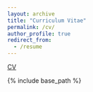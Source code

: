 ```yaml
---
layout: archive
title: "Curriculum Vitae"
permalink: /cv/
author_profile: true
redirect_from:
  - /resume
---
```


[CV](/files/CV_Opinder_Kaur.pdf)

{% include base_path %}

<!--Education-->
<!--======-->
<!--* Ph.D. in Economics (STEM), University of California–Riverside, 2023 (expected)-->
<!--* M.A. in Economics, University of California–Riverside, 2018-->
<!--* M.A. in Economics (World Economy), Jawaharlal Nehru University, 2014-->
<!--* B.A. (Hons.) in Economics, University of Delhi, 2012-->

<!--Research Fields-->
<!--======-->
<!--* Primary: Labor Economics, Development Economics -->
<!--* Secondary: Economics of Education, Health Economics-->
  
<!--Awards and Honors-->
<!--======-->
<!--* 2022: HEERF Dissertation Year Fellowship, UC Riverside-->
<!--* 2022: Travel Grant Western Economic Association International Graduate Student Workshop-->
<!--* 2021: Graduate Dean’s Dissertation Research Grant-->
<!--* 2021: Conference Travel Grant, GSA, UC Riverside-->
<!--* 2021: Conference Travel Grant, Economics Department, UC Riverside-->
<!--* 2020: J-PAL Post-Primary Education Fund Grant (45,500 USD) (with Dr Sarojini Hirshleifer and Dr Deepshikha Batheja)-->
<!--* 2019: Outstanding Teaching Assistant Award in Economics Department-->
<!--* 2019: Travel Grant Mentoring Workshop for 3rd Year Female Economics Students (NSF & Stanford University)-->
<!--* 2017: Dean’s Distinguished Fellowship Award, UC Riverside (until 2022)-->

<!--Work in Progress-->
<!--======-->
<!--* "Intergenerational Health Effects of Adult Literacy Programs: Evidence from India"-->
<!--* "Teacher Value Added Spillovers on Non-cognitive Abilities"-->
<!--* "Curriculum Reforms, Adult Health, and Mortality" (with Bahadir Dursun, Ozkan Eren and Erdal Tekin)-->
<!--* "Does Certification Increased the Returns to Human Capital? A Field Experiment in India" (with Sarojini Hirshleifer and Deepshikha Batheja)-->
  
<!--Research Experience-->
<!--======-->
<!--* Research Assistant to Prof. Ozkan Eren and Prof. Sharon Oselin, UCR Robert Presley Center for Crime and Justice Studies, Winter 2020- Fall 2020-->
  
<!--  “Realignment, Re-Entry, and Recidivism: A Mixed Methods Impact Evaluation of the Riverside County Probation Department’s Day Reporting Centers”-->
  
<!--Teaching Experience-->
<!--======-->
<!--* **Instructor, UC Riverside** -->
<!--  * Labor Economics (Summer 2020)-->
<!--  * Intermediate Microeconomics Theory II (Summer 2020)-->
<!--  * Intermediate Microeconomics Theory I (Summer 2021)-->

<!--* **Teaching Assistant, UC Riverside**-->
<!--  * Intermediate Microeconomics Theory I (Fall 2018, Summer 2019, Fall 2019, Winter 2021)-->
<!--  * Introductory Econometrics (Spring 2019, Spring 2021)-->
<!--  * Introduction to Microeconomics (Winter 2019, Spring 2022)-->
<!--  * Introduction to Macroeconomics (Fall 2021, Winter 2022)-->
  
<!--Professional Experience-->
<!--======-->
<!--* Economics Research Assistant, ASEAN- India Centre at RIS, Ministry of External Affairs, India (2015-17)-->
<!--* Economics Research Assistant, Department of Commerce, Ministry of Commerce & Industry, India (2015)-->
<!--* Analyst – Knowledge Services, Infosys India Private Limited, India (2014-15)-->
<!--* Intern, NITI Aayog, India (2013)-->

<!--Presentations-->
<!--======-->
<!--* 2022: Western Economic Association International Graduate Student Workshop-->
<!--* 2021: American Society of Health Economics-->
<!--* 2021: CEGA-Berkeley-->
<!--* 2021: Western Economic Association International-->
<!--* 2021: Eastern Economic Association-->
<!--* 2021: Midwestern Economic Association-->
<!--* 2021: Association for Education Finance and Policy -->
<!--* 2021: Hawaii International Conference on Education-->
<!--* 2021: University of California–Riverside Applied Economics Seminar-->
<!--* 2021: University of California–Riverside Brown Bag Seminar-->
<!--* 2020: Successfully Navigating Your Economics Ph.D., organized by CSWEP, American Economic Association-->
<!--* 2019: Mentoring Workshop for 3rd Year Female Economics Students, organized by NSF & Stanford University-->

<!--Reviewer-->
<!--======-->
<!--* Journal of Quantitative Economics-->
<!--* Journal of Labor Research-->
<!--* Pakistan Journal of Applied Economics-->

<!--University Service-->
<!--======-->
<!--* International students’ volunteer (Fall 2018)-->
<!--* International Student Orientation Leader at UC Riverside (Fall 2018)-->

<!--Skills-->
<!--======-->
<!--* **IT Skills**: Proficient in STATA, LATEX, R programming, SAS, HPCC -->
<!--* **Languages**: English, Hindi, and Punjabi-->
